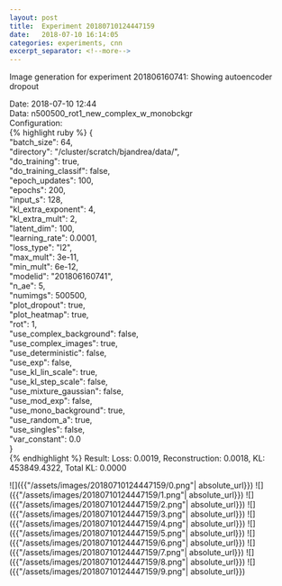 ```yaml
---
layout: post
title:  Experiment 20180710124447159
date:   2018-07-10 16:14:05
categories: experiments, cnn
excerpt_separator: <!--more-->
---
```

Image generation for experiment 201806160741: Showing autoencoder dropout  

 <!--more-->
Date: 2018-07-10 12:44  
Data: n500500_rot1_new_complex_w_monobckgr  
Configuration:   
{% highlight ruby %}
{  
    "batch_size": 64,   
    "directory": "/cluster/scratch/bjandrea/data/",   
    "do_training": true,   
    "do_training_classif": false,   
    "epoch_updates": 100,   
    "epochs": 200,   
    "input_s": 128,   
    "kl_extra_exponent": 4,   
    "kl_extra_mult": 2,   
    "latent_dim": 100,   
    "learning_rate": 0.0001,   
    "loss_type": "l2",   
    "max_mult": 3e-11,   
    "min_mult": 6e-12,   
    "modelid": "201806160741",   
    "n_ae": 5,   
    "numimgs": 500500,   
    "plot_dropout": true,   
    "plot_heatmap": true,   
    "rot": 1,   
    "use_complex_background": false,   
    "use_complex_images": true,   
    "use_deterministic": false,   
    "use_exp": false,   
    "use_kl_lin_scale": true,   
    "use_kl_step_scale": false,   
    "use_mixture_gaussian": false,   
    "use_mod_exp": false,   
    "use_mono_background": true,   
    "use_random_a": true,   
    "use_singles": false,   
    "var_constant": 0.0  
}  
{% endhighlight %}
Result: Loss: 0.0019, Reconstruction: 0.0018, KL: 453849.4322, Total KL: 0.0000  

![]({{"/assets/images/20180710124447159/0.png"| absolute_url}})
![]({{"/assets/images/20180710124447159/1.png"| absolute_url}})
![]({{"/assets/images/20180710124447159/2.png"| absolute_url}})
![]({{"/assets/images/20180710124447159/3.png"| absolute_url}})
![]({{"/assets/images/20180710124447159/4.png"| absolute_url}})
![]({{"/assets/images/20180710124447159/5.png"| absolute_url}})
![]({{"/assets/images/20180710124447159/6.png"| absolute_url}})
![]({{"/assets/images/20180710124447159/7.png"| absolute_url}})
![]({{"/assets/images/20180710124447159/8.png"| absolute_url}})
![]({{"/assets/images/20180710124447159/9.png"| absolute_url}})
